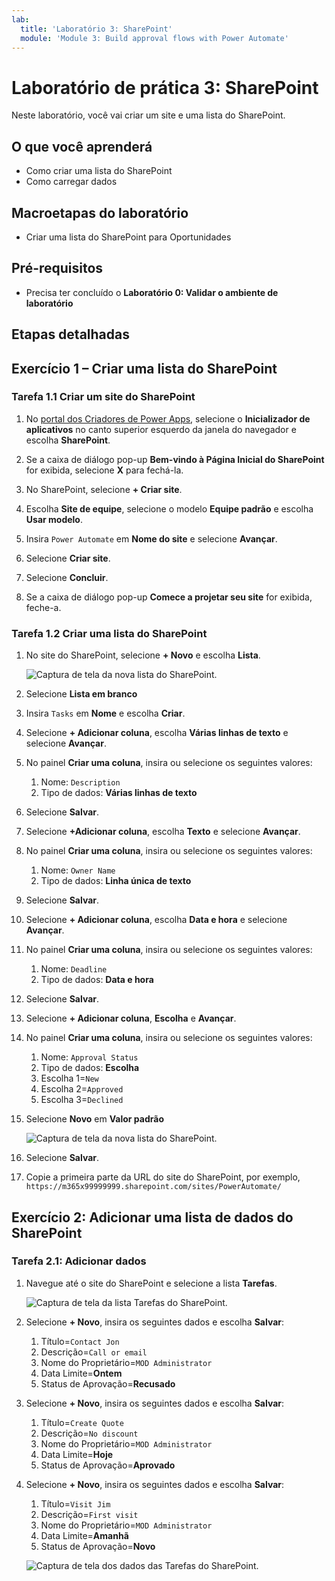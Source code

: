 ```yaml
---
lab:
  title: 'Laboratório 3: SharePoint'
  module: 'Module 3: Build approval flows with Power Automate'
---
```


# Laboratório de prática 3: SharePoint

Neste laboratório, você vai criar um site e uma lista do SharePoint.

## O que você aprenderá

- Como criar uma lista do SharePoint
- Como carregar dados

## Macroetapas do laboratório

- Criar uma lista do SharePoint para Oportunidades
  
## Pré-requisitos

- Precisa ter concluído o **Laboratório 0: Validar o ambiente de laboratório**

## Etapas detalhadas

## Exercício 1 – Criar uma lista do SharePoint

### Tarefa 1.1 Criar um site do SharePoint

1. No [portal dos Criadores de Power Apps](https://make.powerapps.com), selecione o **Inicializador de aplicativos** no canto superior esquerdo da janela do navegador e escolha **SharePoint**.

1. Se a caixa de diálogo pop-up **Bem-vindo à Página Inicial do SharePoint** for exibida, selecione **X** para fechá-la.

1. No SharePoint, selecione **+ Criar site**.

1. Escolha **Site de equipe**, selecione o modelo **Equipe padrão** e escolha **Usar modelo**.

1. Insira `Power Automate` em **Nome do site** e selecione **Avançar**.

1. Selecione **Criar site**.

1. Selecione **Concluir**.

1. Se a caixa de diálogo pop-up **Comece a projetar seu site** for exibida, feche-a.

### Tarefa 1.2 Criar uma lista do SharePoint

1. No site do SharePoint, selecione **+ Novo** e escolha **Lista**.

    ![Captura de tela da nova lista do SharePoint.](../media/new-sharepoint-list.png)

1. Selecione **Lista em branco**

1. Insira `Tasks` em **Nome** e escolha **Criar**.

1. Selecione **+ Adicionar coluna**, escolha **Várias linhas de texto** e selecione **Avançar**.

1. No painel **Criar uma coluna**, insira ou selecione os seguintes valores:

   1. Nome: `Description`
   1. Tipo de dados: **Várias linhas de texto**

1. Selecione **Salvar**.

1. Selecione **+Adicionar coluna**, escolha **Texto** e selecione **Avançar**.

1. No painel **Criar uma coluna**, insira ou selecione os seguintes valores:

   1. Nome: `Owner Name`
   1. Tipo de dados: **Linha única de texto**

1. Selecione **Salvar**.

1. Selecione **+ Adicionar coluna**, escolha **Data e hora** e selecione **Avançar**.

1. No painel **Criar uma coluna**, insira ou selecione os seguintes valores:

   1. Nome: `Deadline`
   1. Tipo de dados: **Data e hora**

1. Selecione **Salvar**.

1. Selecione **+ Adicionar coluna**, **Escolha** e **Avançar**.

1. No painel **Criar uma coluna**, insira ou selecione os seguintes valores:

   1. Nome: `Approval Status`
   1. Tipo de dados: **Escolha**
   1. Escolha 1=`New`
   1. Escolha 2=`Approved`
   1. Escolha 3=`Declined`

1. Selecione **Novo** em **Valor padrão**

    ![Captura de tela da nova lista do SharePoint.](../media/add-choice-column.png)

1. Selecione **Salvar**.

1. Copie a primeira parte da URL do site do SharePoint, por exemplo, `https://m365x99999999.sharepoint.com/sites/PowerAutomate/`

## Exercício 2: Adicionar uma lista de dados do SharePoint

### Tarefa 2.1: Adicionar dados

1. Navegue até o site do SharePoint e selecione a lista **Tarefas**.

    ![Captura de tela da lista Tarefas do SharePoint.](../media/tasks-sharepoint-list.png)

1. Selecione **+ Novo**, insira os seguintes dados e escolha **Salvar**:

   1. Título=`Contact Jon`
   1. Descrição=`Call or email`
   1. Nome do Proprietário=`MOD Administrator`
   1. Data Limite=**Ontem**
   1. Status de Aprovação=**Recusado**

1. Selecione **+ Novo**, insira os seguintes dados e escolha **Salvar**:

   1. Título=`Create Quote`
   1. Descrição=`No discount`
   1. Nome do Proprietário=`MOD Administrator`
   1. Data Limite=**Hoje**
   1. Status de Aprovação=**Aprovado**

1. Selecione **+ Novo**, insira os seguintes dados e escolha **Salvar**:

   1. Título=`Visit Jim`
   1. Descrição=`First visit`
   1. Nome do Proprietário=`MOD Administrator`
   1. Data Limite=**Amanhã**
   1. Status de Aprovação=**Novo**

    ![Captura de tela dos dados das Tarefas do SharePoint.](../media/tasks-data.png)
